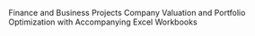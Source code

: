 Finance and Business Projects
Company Valuation and Portfolio Optimization with Accompanying Excel Workbooks
